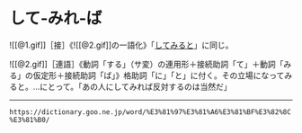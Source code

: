 # して‐みれ‐ば

![[@1.gif]]［接］《![[@2.gif]]の一語化》「[してみると](https://dictionary.goo.ne.jp/word/%E3%81%97%E3%81%A6%E3%81%BF%E3%82%8B%E3%81%A8/#jn-98967)」に同じ。

![[@2.gif]]［連語］《動詞「する」（サ変）の連用形＋接続助詞「て」＋動詞「みる」の仮定形＋接続助詞「ば」》格助詞「に」「と」に付く。その立場になってみると。…にとって。「あの人にしてみれば反対するのは当然だ」

---
`https://dictionary.goo.ne.jp/word/%E3%81%97%E3%81%A6%E3%81%BF%E3%82%8C%E3%81%B0/`